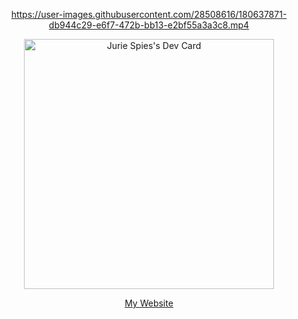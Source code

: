 <div>
<div align="center">

https://user-images.githubusercontent.com/28508616/180637871-db944c29-e6f7-472b-bb13-e2bf55a3a3c8.mp4


  <a href="https://app.daily.dev/JurieSpies"><img src="https://api.daily.dev/devcards/19f40db7454747e49cb39ef8e2355895.png?r=qju" width="400" alt="Jurie Spies's Dev Card"/>
  </a>
</div>
<div align="center">
<a href="https://www.JurieSpies.co.za">
<span>My Website</span>
</a>
</div>
</div>
